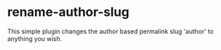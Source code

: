 rename-author-slug
==================

This simple plugin changes the author based permalink slug 'author' to anything you wish.
